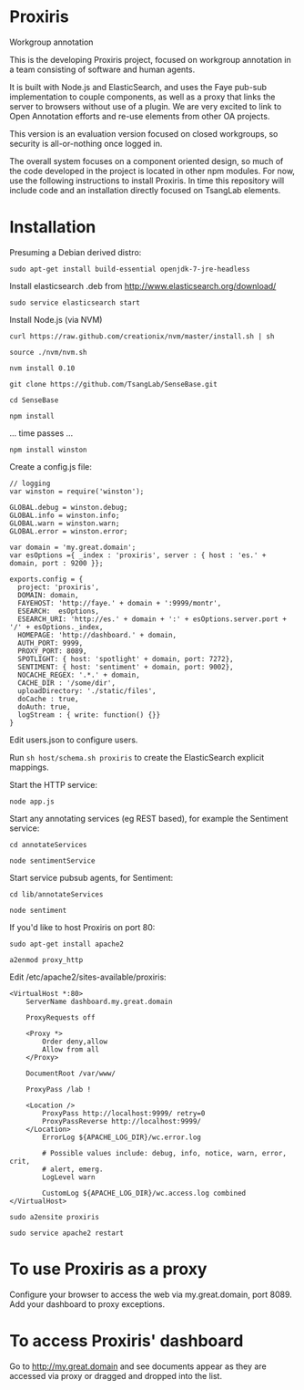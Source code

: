Proxiris
========

Workgroup annotation

This is the developing Proxiris project, focused on workgroup annotation in a
team consisting of software and human agents. 

It is built with Node.js and ElasticSearch, and uses the Faye pub-sub
implementation to couple components, as well as a proxy that links the server
to browsers without use of a plugin. We are very excited to link to Open
Annotation efforts and re-use elements from other OA projects.

This version is an evaluation version focused on closed workgroups, so security
is all-or-nothing once logged in.

The overall system focuses on a component oriented design, so much of the code
developed in the project is located in other npm modules. For now, use the
following instructions to install Proxiris. In time this repository will
include code and an installation directly focused on TsangLab elements.

Installation
========

Presuming a Debian derived distro:

`sudo apt-get install build-essential openjdk-7-jre-headless`

Install elasticsearch .deb from http://www.elasticsearch.org/download/

`sudo service elasticsearch start`

Install Node.js (via NVM)

`curl https://raw.github.com/creationix/nvm/master/install.sh | sh`

`source ./nvm/nvm.sh`

`nvm install 0.10`

`git clone https://github.com/TsangLab/SenseBase.git`

`cd SenseBase`

`npm install`

… time passes …

`npm install winston`

Create a config.js file:


    // logging
    var winston = require('winston');

    GLOBAL.debug = winston.debug;
    GLOBAL.info = winston.info;
    GLOBAL.warn = winston.warn;
    GLOBAL.error = winston.error;

    var domain = 'my.great.domain';
    var esOptions ={ _index : 'proxiris', server : { host : 'es.' + domain, port : 9200 }};

    exports.config = {
      project: 'proxiris',
      DOMAIN: domain,
      FAYEHOST: 'http://faye.' + domain + ':9999/montr',
      ESEARCH:  esOptions,
      ESEARCH_URI: 'http://es.' + domain + ':' + esOptions.server.port + '/' + esOptions._index,
      HOMEPAGE: 'http://dashboard.' + domain,
      AUTH_PORT: 9999,
      PROXY_PORT: 8089,
      SPOTLIGHT: { host: 'spotlight' + domain, port: 7272},
      SENTIMENT: { host: 'sentiment' + domain, port: 9002},
      NOCACHE_REGEX: '.*.' + domain,
      CACHE_DIR : '/some/dir',
      uploadDirectory: './static/files',
      doCache : true,
      doAuth: true,
      logStream : { write: function() {}}
    }

Edit users.json to configure users.

Run `sh host/schema.sh proxiris` to create the ElasticSearch explicit mappings.

Start the HTTP service:

`node app.js`

Start any annotating services (eg REST based), for example the Sentiment service:

`cd annotateServices`

`node sentimentService` 

Start service pubsub agents, for Sentiment:

`cd lib/annotateServices`

`node sentiment`

If you'd like to host Proxiris on port 80:

`sudo apt-get install apache2`

`a2enmod proxy_http`

Edit /etc/apache2/sites-available/proxiris:

    <VirtualHost *:80>
        ServerName dashboard.my.great.domain

        ProxyRequests off

        <Proxy *>
            Order deny,allow
            Allow from all
        </Proxy>

        DocumentRoot /var/www/

        ProxyPass /lab !

        <Location />
            ProxyPass http://localhost:9999/ retry=0
            ProxyPassReverse http://localhost:9999/
        </Location>
            ErrorLog ${APACHE_LOG_DIR}/wc.error.log

            # Possible values include: debug, info, notice, warn, error, crit,
            # alert, emerg.
            LogLevel warn

            CustomLog ${APACHE_LOG_DIR}/wc.access.log combined
    </VirtualHost>

`sudo a2ensite proxiris`

`sudo service apache2 restart`

To use Proxiris as a proxy
========

Configure your browser to access the web via my.great.domain, port 8089. Add your dashboard to proxy exceptions.

To access Proxiris' dashboard
========

Go to http://my.great.domain and see documents appear as they are accessed via proxy or dragged and dropped into the list.



